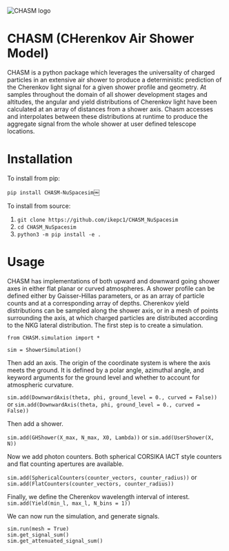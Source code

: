 ![CHASM logo](https://github.com/ikepc1/CHASM_NuSpacesim/tree/master/docs/CHASM_logo.png)


# CHASM (CHerenkov Air Shower Model)

CHASM is a python package which leverages the universality of charged particles in an extensive air shower to produce a deterministic prediction of the Cherenkov light signal for a given shower profile and geometry. At samples throughout the domain of all shower development stages and altitudes, the angular and yield distributions of Cherenkov light have been calculated at an array of distances from a shower axis. Chasm accesses and interpolates between these distributions at runtime to produce the aggregate signal from the whole shower at user defined telescope locations.

# Installation

To install from pip:

`pip install CHASM-NuSpacesim`￼

To install from source:

1. `git clone https://github.com/ikepc1/CHASM_NuSpacesim`
2. `cd CHASM_NuSpacesim`
3. `python3 -m pip install -e .`

# Usage

CHASM has implementations of both upward and downward going shower axes in either flat planar or curved atmospheres. A shower profile can be defined either by Gaisser-Hillas parameters, or as an array of particle counts and at a corresponding array of depths. Cherenkov yield distributions can be sampled along the shower axis, or in a mesh of points surrounding the axis, at which charged particles are distributed according to the NKG lateral distribution. The first step is to create a simulation.

```
from CHASM.simulation import *

sim = ShowerSimulation()
```

Then add an axis. The origin of the coordinate system is where the axis meets the ground. It is defined by a polar angle, azimuthal angle, and keyword arguments for the ground level and whether to account for atmospheric curvature.

`sim.add(DownwardAxis(theta, phi, ground_level = 0., curved = False))`
or
`sim.add(DownwardAxis(theta, phi, ground_level = 0., curved = False))`

Then add a shower.

`sim.add(GHShower(X_max, N_max, X0, Lambda))`
or
`sim.add(UserShower(X, N))`

Now we add photon counters. Both spherical CORSIKA IACT style counters and flat counting apertures are available.

`sim.add(SphericalCounters(counter_vectors, counter_radius))`
or
`sim.add(FlatCounters(counter_vectors, counter_radius))`

Finally, we define the Cherenkov wavelength interval of interest.
`sim.add(Yield(min_l, max_l, N_bins = 1))`

We can now run the simulation, and generate signals.

```
sim.run(mesh = True)
sim.get_signal_sum()
sim.get_attenuated_signal_sum()
```
